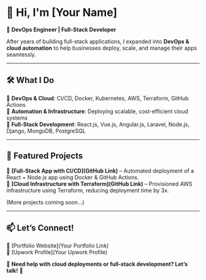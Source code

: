 # 👋 Hi, I'm [Your Name]  
🚀 **DevOps Engineer | Full-Stack Developer**  

After years of building full-stack applications, I expanded into **DevOps & cloud automation** to help businesses deploy, scale, and manage their apps seamlessly.  

---

## **🛠️ What I Do**  

🔹 **DevOps & Cloud**: CI/CD, Docker, Kubernetes, AWS, Terraform, GitHub Actions  
🔹 **Automation & Infrastructure**: Deploying scalable, cost-efficient cloud systems  
🔹 **Full-Stack Development**: React.js, Vue.js, Angular.js, Laravel, Node.js, Django, MongoDB, PostgreSQL  

---

## **📌 Featured Projects**  

🌟 **[Full-Stack App with CI/CD](GitHub Link)** – Automated deployment of a React + Node.js app using Docker & GitHub Actions.  
🌟 **[Cloud Infrastructure with Terraform](GitHub Link)** – Provisioned AWS infrastructure using Terraform, reducing deployment time by 3x.  

(More projects coming soon...)  

---

## **📫 Let’s Connect!**  
🔗 [Portfolio Website](Your Portfolio Link)  
🔗 [Upwork Profile](Your Upwork Profile)  

💬 **Need help with cloud deployments or full-stack development? Let’s talk!** 🚀  
